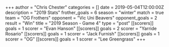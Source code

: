 +++
author = "Chris Chester"
categories = []
date = 2019-05-04T12:00:00Z
description = "2019 Stats"
frother_goals = 6
season = "winter"
match = true
team = "OG Frothers"
opponent = "Vic Uni Beavers"
opponent_goals = 2
result = "Win"
title = "2019 Season - Game 4"
type = "post"
[[scorers]]
goals = 1
scorer = "Evan Hanson"
[[scorers]]
goals = 2
scorer = "Yarride Rosario"
[[scorers]]
goals = 1
scorer = "Jack Furnish"
[[scorers]]
goals = 1
scorer = "OG"
[[scorers]]
goals = 1
scorer = "Lee Greengrass"
+++